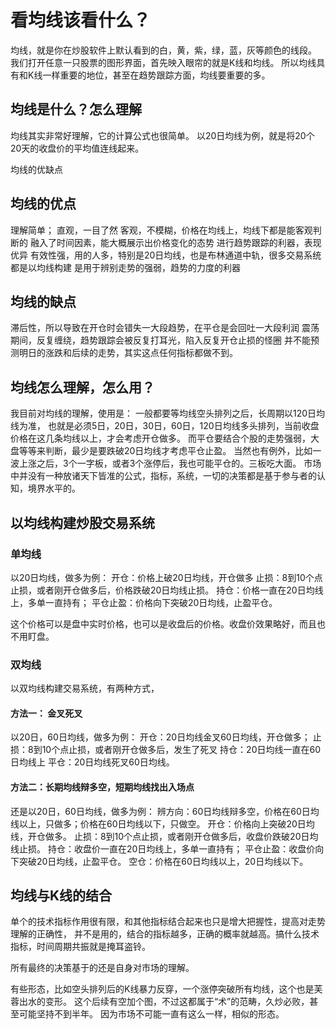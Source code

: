 # 看均线该看什么？
均线，就是你在炒股软件上默认看到的白，黄，紫，绿，蓝，灰等颜色的线段。
我们打开任意一只股票的图形界面，首先映入眼帘的就是K线和均线。
所以均线具有和K线一样重要的地位，甚至在趋势跟踪方面，均线要重要的多。

## 均线是什么？怎么理解
均线其实非常好理解，它的计算公式也很简单。
以20日均线为例，就是将20个20天的收盘价的平均值连线起来。

 均线的优缺点
## 均线的优点
理解简单；
直观，一目了然
客观，不模糊，价格在均线上，均线下都是能客观判断的
融入了时间因素，能大概展示出价格变化的态势
进行趋势跟踪的利器，表现优异
有效性强，用的人多，特别是20日均线，也是布林通道中轨，很多交易系统都是以均线构建
是用于辨别走势的强弱，趋势的力度的利器
## 均线的缺点
滞后性，所以导致在开仓时会错失一大段趋势，在平仓是会回吐一大段利润
震荡期间，反复缠绕，趋势跟踪会被反复打耳光，陷入反复开仓止损的怪圈
并不能预测明日的涨跌和后续的走势，其实这点任何指标都做不到。

## 均线怎么理解，怎么用？
我目前对均线的理解，使用是：
一般都要等均线空头排列之后，长周期以120日均线为准，
也就是必须5日，20日，30日，60日，120日均线多头排列，当前收盘价格在这几条均线以上，才会考虑开仓做多。
而平仓要结合个股的走势强弱，大盘等等来判断，最少是要跌破20日均线才考虑平仓止盈。
当然也有例外，比如一波上涨之后，3个一字板，或者3个涨停后，我也可能平仓的。三板吃大面。
市场中并没有一种放诸天下皆准的公式，指标，系统，一切的决策都是基于参与者的认知，境界水平的。

## 以均线构建炒股交易系统
### 单均线
以20日均线，做多为例：
开仓：价格上破20日均线，开仓做多
止损：8到10个点止损，或者刚开仓做多后，价格跌破20日均线止损。
持仓：价格一直在20日均线上，多单一直持有；
平仓止盈：价格向下突破20日均线，止盈平仓。

这个价格可以是盘中实时价格，也可以是收盘后的价格。收盘价效果略好，而且也不用盯盘。

### 双均线
以双均线构建交易系统，有两种方式，

#### 方法一： 金叉死叉
以20日，60日均线，做多为例：
开仓：20日均线金叉60日均线，开仓做多；
止损：8到10个点止损，或者刚开仓做多后，发生了死叉
持仓：20日均线一直在60日均线上
平仓：20日均线死叉60日均线。

#### 方法二：长期均线辩多空，短期均线找出入场点
还是以20日，60日均线，做多为例：
辨方向：60日均线辩多空，价格在60日均线以上，只做多；价格在60日均线以下，只做空。
开仓：价格向上突破20日均线，开仓做多。
止损：8到10个点止损，或者刚开仓做多后，收盘价跌破20日均线止损。
持仓：收盘价一直在20日均线上，多单一直持有；
平仓止盈：收盘价向下突破20日均线，止盈平仓。
空仓：价格在60日均线以上，20日均线以下。

## 均线与K线的结合
单个的技术指标作用很有限，和其他指标结合起来也只是增大把握性，提高对走势理解的正确性，
并不是用的，结合的指标越多，正确的概率就越高。搞什么技术指标，时间周期共振就是掩耳盗铃。

所有最终的决策基于的还是自身对市场的理解。

有些形态，比如空头排列后的K线暴力反穿，一个涨停突破所有均线，这个也是芙蓉出水的变形。
这个后续有空加个图，不过这都属于“术”的范畴，久炒必败，甚至可能坚持不到半年。
因为市场不可能一直有这么一样，相似的形态。